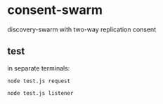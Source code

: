 # consent-swarm

discovery-swarm with two-way replication consent


## test

in separate terminals:

```
node test.js request
```

```
node test.js listener
```
